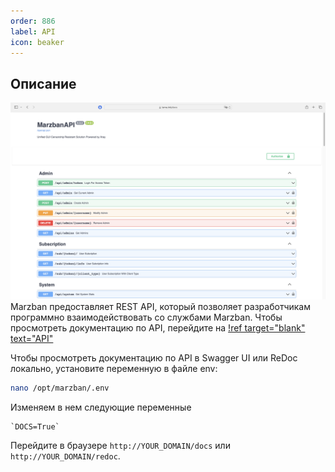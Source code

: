 ```yaml
---
order: 886
label: API
icon: beaker
---
```

## Описание 
![](/static/19.png)
Marzban предоставляет REST API, который позволяет разработчикам программно взаимодействовать со службами Marzban. 
Чтобы просмотреть документацию по API, перейдите на 
[!ref target="blank" text="API"](https://api.marzban.ru)

Чтобы просмотреть документацию по API в Swagger UI или ReDoc локально, установите переменную в файле env:

```bash
nano /opt/marzban/.env
```

Изменяем в нем следующие переменные

```
`DOCS=True`
```
Перейдите в браузере  `http://YOUR_DOMAIN/docs` или `http://YOUR_DOMAIN/redoc`.


